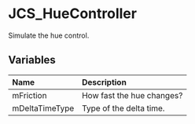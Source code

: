 # JCS_HueController

Simulate the hue control.

## Variables

| Name           | Description               |
|:---------------|:--------------------------|
| mFriction      | How fast the hue changes? |
| mDeltaTimeType | Type of the delta time.   |
